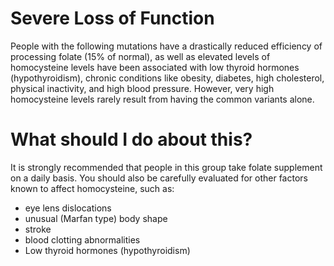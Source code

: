 <severe meter>
<efficiency graph>
<variant and population data>
  
# Severe Loss of Function

People with the following mutations have a drastically reduced
efficiency of processing folate (15% of normal), as well as 
elevated levels of homocysteine levels have been associated with low
thyroid hormones (hypothyroidism), chronic conditions like obesity,
diabetes, high cholesterol, physical inactivity, and high blood
pressure. However, very high homocysteine levels rarely result from
having the common variants alone.

# What should I do about this?

It is strongly recommended that people in this group take folate
supplement on a daily basis. You should also be carefully evaluated
for other factors known to affect homocysteine, such as:

* eye lens dislocations
* unusual (Marfan type) body shape
* stroke
* blood clotting abnormalities
* Low thyroid hormones (hypothyroidism)
